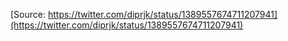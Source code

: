 [Source: https://twitter.com/diprjk/status/1389557674711207941](https://twitter.com/diprjk/status/1389557674711207941)